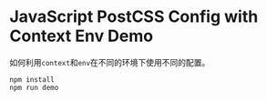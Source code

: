 JavaScript PostCSS Config with Context Env Demo
==============================

如何利用`context`和`env`在不同的环境下使用不同的配置。

```
npm install
npm run demo
```
